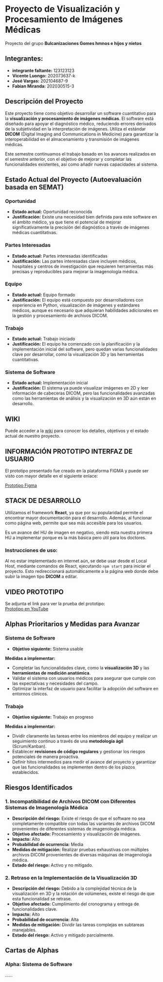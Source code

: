 # Proyecto de Visualización y Procesamiento de Imágenes Médicas

Proyecto del grupo **Bulcanizaciones Gomes hmnos e hijos y nietos**  

## Integrantes:
- **integrante faltante:** 123123123
- **Vicente Luongo:** 202073637-k
- **José Vargas:** 202104687-9
- **Fabian Miranda:** 202030515-3

## Descripción del Proyecto

Este proyecto tiene como objetivo desarrollar un software cuantitativo para la **visualización y procesamiento de imágenes médicas**. El software está diseñado para apoyar el diagnóstico médico, reduciendo errores derivados de la subjetividad en la interpretación de imágenes. Utiliza el estándar **DICOM** (Digital Imaging and Communications in Medicine) para garantizar la interoperabilidad en el almacenamiento y transmisión de imágenes médicas.

Este semestre continuamos el trabajo basado en los avances realizados en el semestre anterior, con el objetivo de mejorar y completar las funcionalidades existentes, así como añadir nuevas capacidades al sistema.

## Estado Actual del Proyecto (Autoevaluación basada en SEMAT)

### Oportunidad

- **Estado actual:** Oportunidad reconocida  
- **Justificación:** Existe una necesidad bien definida para este software en el ámbito médico, ya que tiene el potencial de mejorar significativamente la precisión del diagnóstico a través de imágenes médicas cuantitativas.

### Partes Interesadas

- **Estado actual:** Partes interesadas identificadas  
- **Justificación:** Las partes interesadas clave incluyen médicos, hospitales y centros de investigación que requieren herramientas más precisas y reproducibles para mejorar la imagenología médica.

### Equipo

- **Estado actual:** Equipo formado  
- **Justificación:** El equipo está compuesto por desarrolladores con experiencia en Python, visualización de imágenes y estándares médicos, aunque es necesario que adquieran habilidades adicionales en la gestión y procesamiento de archivos DICOM.

### Trabajo

- **Estado actual:** Trabajo iniciado  
- **Justificación:** El equipo ha comenzado con la planificación y la implementación inicial del software, pero quedan varias funcionalidades clave por desarrollar, como la visualización 3D y las herramientas cuantitativas.

### Sistema de Software

- **Estado actual:** Implementación inicial  
- **Justificación:** El sistema ya puede visualizar imágenes en 2D y leer información de cabeceras DICOM, pero las funcionalidades avanzadas como las herramientas de análisis y la visualización en 3D aún están en desarrollo.

## WIKI

Puede acceder a la [wiki](https://github.com/vimsent/GRP-EKELIA-2024-PROYINF/wiki) para conocer los detalles, objetivos y el estado actual de nuestro proyecto.

## INFORMACIÓN PROTOTIPO INTERFAZ DE USUARIO

El prototipo presentado fue creado en la plataforma FIGMA y puede ser visto con mayor detalle en el siguiente enlace:

[Prototipo Figma](https://www.figma.com/file/q4Eq5kdEaPJPOFDbUeS26A/SKELIERS?type=design&node-id=0%3A1&mode=design&t=Y94QbozGJY3uqXMI-1)

## STACK DE DESARROLLO

Utilizamos el framework **React**, ya que por su popularidad permite el encontrar mayor documentación para el desarrollo. Además, al funcionar como página web, permite que sea más accesible para los usuarios.

Es un avance del HU de imagen en negativo, siendo esta nuestra primera HU a implementar porque es la más básica pero útil para los doctores.

### Instrucciones de uso:

Al no estar implementado en internet aún, se debe usar desde el Local Host, mediante comandos de React, ejecutando `npm start` para iniciar el proyecto. Esto redireccionará automáticamente a la página web donde debe subir la imagen tipo **DICOM** a editar.

## VIDEO PROTOTIPO

Se adjunta el link para ver la prueba del prototipo:  
[Prototipo en YouTube](https://youtu.be/QlE-aquQXwM)

## Alphas Prioritarios y Medidas para Avanzar

### Sistema de Software

- **Objetivo siguiente:** Sistema usable

**Medidas a implementar:**

- Completar las funcionalidades clave, como la **visualización 3D** y las **herramientas de medición anatómica**.
- Validar el sistema con usuarios médicos para asegurar que cumple con las expectativas y necesidades del campo.
- Optimizar la interfaz de usuario para facilitar la adopción del software en entornos clínicos.

### Trabajo

- **Objetivo siguiente:** Trabajo en progreso

**Medidas a implementar:**

- Dividir claramente las tareas entre los miembros del equipo y realizar un seguimiento continuo a través de una **metodología ágil** (Scrum/Kanban).
- Establecer **revisiones de código regulares** y gestionar los riesgos potenciales de manera proactiva.
- Definir hitos intermedios para medir el avance del proyecto y garantizar que las funcionalidades se implementen dentro de los plazos establecidos.

## Riesgos Identificados

### 1. Incompatibilidad de Archivos DICOM con Diferentes Sistemas de Imagenología Médica

- **Descripción del riesgo:** Existe el riesgo de que el software no sea completamente compatible con todas las variantes de archivos DICOM provenientes de diferentes sistemas de imagenología médica.
- **Objetivo afectado:** Procesamiento y visualización de imágenes.
- **Impacto:** Alto  
- **Probabilidad de ocurrencia:** Media  
- **Medidas de mitigación:** Realizar pruebas exhaustivas con múltiples archivos DICOM provenientes de diversas máquinas de imagenología médica.  
- **Estado del riesgo:** Activo y no mitigado.

### 2. Retraso en la Implementación de la Visualización 3D

- **Descripción del riesgo:** Debido a la complejidad técnica de la visualización en 3D y la rotación de volúmenes, existe el riesgo de que esta funcionalidad se retrase.
- **Objetivo afectado:** Cumplimiento del cronograma y entrega de funcionalidades clave.
- **Impacto:** Alto  
- **Probabilidad de ocurrencia:** Alta  
- **Medidas de mitigación:** Dividir las tareas complejas en subtareas manejables.  
- **Estado del riesgo:** Activo y mitigado parcialmente.

## Cartas de Alphas

### Alpha: Sistema de Software

......

